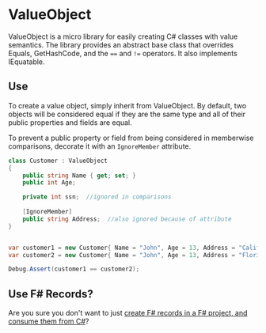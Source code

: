 ValueObject
===========

ValueObject is a micro library for easily creating C# classes with value semantics. The library provides an abstract base class that overrides Equals, GetHashCode, and the `==` and `!=` operators. It also implements IEquatable.

Use
------------
To create a value object, simply inherit from ValueObject. By default, two objects will be considered equal if they are the same type and all of their public properties and fields are equal.

To prevent a public property or field from being considered in memberwise comparisons, decorate it with an `IgnoreMember` attribute.

```c#
class Customer : ValueObject
{
    public string Name { get; set; }
    public int Age;

    private int ssn;  //ignored in comparisons
    
    [IgnoreMember]
    public string Address;  //also ignored because of attribute
}
```
```c#

var customer1 = new Customer{ Name = "John", Age = 13, Address = "California" };
var customer2 = new Customer{ Name = "John", Age = 13, Address = "Florida" };

Debug.Assert(customer1 == customer2);
```

Use F# Records?
---------------
Are you sure you don't want to just [create F# records in a F# project, and consume them from C#](https://www.pluralsight.com/tech-blog/immutable-objects-in-csharp/)? 
